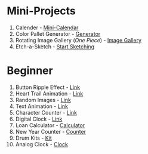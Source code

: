 # Mini-Projects

1. Calender - [Mini-Calendar](https://kamal-stark-dev.github.io/Mini-Projects/Calendar/index.html)
2. Color Pallet Generator - [Generator](https://kamal-stark-dev.github.io/Mini-Projects/Color-Pallet-Generator/index.html)
3. Rotating Image Gallery (_One Piece_) - [Image Gallery](https://kamal-stark-dev.github.io/Mini-Projects/Rotating-Image-Gallery/index.html)
4. Etch-a-Sketch - [Start Sketching](https://kamal-stark-dev.github.io/Mini-Projects/Etch-a-Sketch/index.html)

# Beginner

1. Button Ripple Effect - [Link](https://kamal-stark-dev.github.io/Mini-Projects/Beginner/Button-Ripple-Effect/index.html)
2. Heart Trail Animation - [Link](https://kamal-stark-dev.github.io/Mini-Projects/Beginner/Heart-Trail-Animation/index.html)
3. Random Images - [Link](https://kamal-stark-dev.github.io/Mini-Projects/Beginner/Random-Images/index.html)
4. Text Animation - [Link](https://kamal-stark-dev.github.io/Mini-Projects/Beginner/Text-Animation/index.html)
5. Character Counter - [Link](https://kamal-stark-dev.github.io/Mini-Projects/Beginner/Real-Time-Character-Counter/index.html)
6. Digital Clock - [Link](https://kamal-stark-dev.github.io/Mini-Projects/Beginner/Digital-Clock/index.html)
7. Loan Calculator - [Calculator](https://kamal-stark-dev.github.io/Mini-Projects/Beginner/Loan-Calculator/index.html)
8. New Year Counter - [Counter](https://kamal-stark-dev.github.io/Mini-Projects/Beginner/Countdown-To-Next-Year/index.html)
9. Drum Kits - [Kit](https://kamal-stark-dev.github.io/Mini-Projects/Beginner/Drum-Kits/index.html)
10. Analog Clock - [Clock](https://kamal-stark-dev.github.io/Mini-Projects/Beginner/Analog-Clock/index.html)
